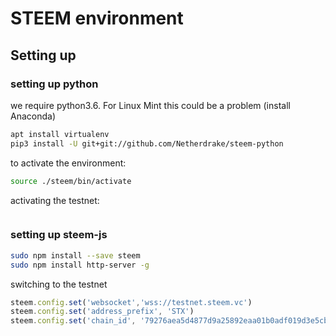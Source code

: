 # STEEM environment

## Setting up

### setting up python

we require python3.6. For Linux Mint this could be a problem (install Anaconda)

```bash 
apt install virtualenv
pip3 install -U git+git://github.com/Netherdrake/steem-python
```
to activate the environment:
```bash
source ./steem/bin/activate
```


activating the testnet:
```
```

### setting up steem-js

```bash
sudo npm install --save steem
sudo npm install http-server -g
```
switching to the testnet
```javascript
steem.config.set('websocket','wss://testnet.steem.vc')
steem.config.set('address_prefix', 'STX')
steem.config.set('chain_id', '79276aea5d4877d9a25892eaa01b0adf019d3e5cb12a97478df3298ccdd01673')
```
